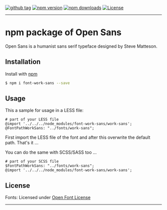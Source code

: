 [![github tag][github-tag-image]][github-tag-url]
[![npm version][npm-version-image]][npm-version-url]
[![npm downloads][npm-downloads-image]][npm-downloads-url]
[![License][license-image]][license-url]

***

# npm package of Open Sans

Open Sans is a humanist sans serif typeface designed by Steve Matteson.


## Installation

Install with [npm](https://www.npmjs.com/)

```sh
$ npm i font-work-sans --save
```


## Usage

This a sample for usage in a LESS file:

```
# part of your LESS file
@import '../../../node_modules/font-work-sans/work-sans';
@FontPathWorkSans: "../fonts/work-sans";
```

First import the LESS file of the font and after this overwrite the default path. That's it ...

You can do the same with SCSS/SASS too ...

```
# part of your SCSS file
$FontPathWorkSans: "../fonts/work-sans";
@import '../../../node_modules/font-work-sans/work-sans';
```

## License

Fonts: Licensed under [Open Font License](https://github.com/twtavares/font-work-sans/blob/master/LICENSE)

***

[github-tag-image]: https://img.shields.io/github/tag/twtavares/font-work-sans.svg?style=flat-square
[github-tag-url]: https://github.com/twtavares/font-work-sans

[npm-version-image]: https://img.shields.io/npm/v/font-work-sans.svg?style=flat-square
[npm-version-url]: https://www.npmjs.com/package/font-work-sans
[npm-downloads-image]: https://img.shields.io/npm/dm/font-work-sans.svg?style=flat-square
[npm-downloads-url]: https://www.npmjs.com/package/font-work-sans

[license-image]: https://img.shields.io/github/license/twtavares/font-work-sans.svg?style=flat-square
[license-url]: https://github.com/twtavares/npm-font-open-sans/blob/master/LICENSE
